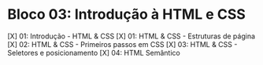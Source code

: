 # Bloco 03: Introdução à HTML e CSS

[X] 01: Introdução - HTML & CSS
[X] 01: HTML & CSS - Estruturas de página
[X] 02: HTML & CSS - Primeiros passos em CSS
[X] 03: HTML & CSS - Seletores e posicionamento
[X] 04: HTML Semântico
